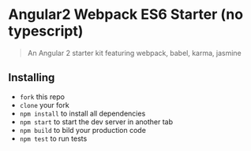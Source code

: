 # Angular2 Webpack ES6 Starter (no typescript)

> An Angular 2 starter kit featuring webpack, babel, karma, jasmine

## Installing
* `fork` this repo
* `clone` your fork
* `npm install` to install all dependencies
* `npm start` to start the dev server in another tab
* `npm build` to bild your production code
* `npm test` to run tests